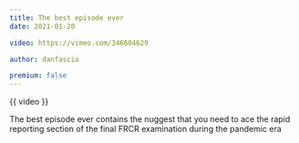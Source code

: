 ```yaml
---
title: The best episode ever
date: 2021-01-20

video: https://vimeo.com/346604629

author: danfascia

premium: false
---
```


{{ video }}

The best episode ever contains the nuggest that you need to ace the rapid reporting section of the final FRCR examination during the pandemic era
